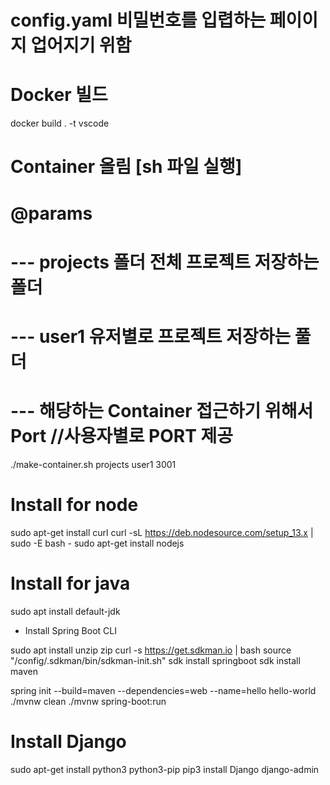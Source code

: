 # config.yaml 비밀번호를 입렵하는 페이이지 업어지기 위함

# Docker 빌드
docker build . -t vscode

# Container 올림 [sh 파일 실행] 
# @params
# --- projects 폴더 전체 프로젝트 저장하는 폴더
# --- user1 유저별로 프로젝트 저장하는 풀더
# --- 해당하는 Container 접근하기 위해서 Port //사용자별로 PORT 제공
./make-container.sh projects user1 3001

# Install for node
sudo apt-get install curl
curl -sL https://deb.nodesource.com/setup_13.x | sudo -E bash -
sudo apt-get install nodejs


# Install for java

sudo apt install default-jdk
- Install Spring Boot CLI

sudo apt install unzip zip
curl -s https://get.sdkman.io | bash
source "/config/.sdkman/bin/sdkman-init.sh"
sdk install springboot
sdk install maven


spring init --build=maven --dependencies=web --name=hello hello-world
./mvnw clean
./mvnw spring-boot:run


# Install Django
sudo apt-get install python3 python3-pip
pip3 install Django
django-admin